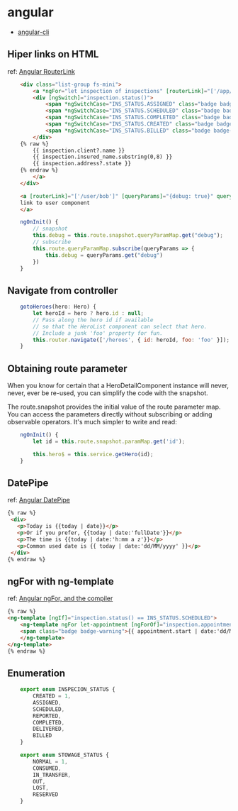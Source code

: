 # angular

* [angular-cli](ng_CLI.md)

## Hiper links on HTML

ref: [Angular RouterLink](https://angular.io/api/router/RouterLink)

```html
    <div class="list-group fs-mini">
        <a *ngFor="let inspection of inspections" [routerLink]="['/app/inspection/summary/', inspection.uid]" class="list-group-item text-ellipsis">
        <div [ngSwitch]="inspection.status()">
            <span *ngSwitchCase="INS_STATUS.ASSIGNED" class="badge badge-pill badge-danger float-right">Asignado</span>
            <span *ngSwitchCase="INS_STATUS.SCHEDULED" class="badge badge-pill badge-warning float-right">Con cita</span>
            <span *ngSwitchCase="INS_STATUS.COMPLETED" class="badge badge-pill badge-primary float-right">Completo</span>
            <span *ngSwitchCase="INS_STATUS.CREATED" class="badge badge-pill badge-warning float-right">Nueva</span>
            <span *ngSwitchCase="INS_STATUS.BILLED" class="badge badge-pill badge-success float-right">Nueva</span>
        </div>
    {% raw %}
        {{ inspection.client?.name }}
        {{ inspection.insured_name.substring(0,8) }}
        {{ inspection.address?.state }}
    {% endraw %}
        </a>
    </div>
```

```html
    <a [routerLink]="['/user/bob']" [queryParams]="{debug: true}" queryParamsHandling="merge">
    link to user component
    </a>
```

```javascript
    ngOnInit() {
        // snapshot
        this.debug = this.route.snapshot.queryParamMap.get("debug");
        // subscribe
        this.route.queryParamMap.subscribe(queryParams => {
            this.debug = queryParams.get("debug")
        })
    }
```

## Navigate from controller

```javascript
    gotoHeroes(hero: Hero) {
        let heroId = hero ? hero.id : null;
        // Pass along the hero id if available
        // so that the HeroList component can select that hero.
        // Include a junk 'foo' property for fun.
        this.router.navigate(['/heroes', { id: heroId, foo: 'foo' }]);
    }
```

## Obtaining route parameter

When you know for certain that a HeroDetailComponent instance will never, never, ever be re-used, you can simplify the code with the snapshot.

The route.snapshot provides the initial value of the route parameter map. You can access the parameters directly without subscribing or adding observable operators. It's much simpler to write and read:

```javascript
    ngOnInit() {
        let id = this.route.snapshot.paramMap.get('id');

        this.hero$ = this.service.getHero(id);
    }
```

## DatePipe

ref: [Angular DatePipe](https://angular.io/api/common/DatePipe)

```html
{% raw %}
 <div>
   <p>Today is {{today | date}}</p>
   <p>Or if you prefer, {{today | date:'fullDate'}}</p>
   <p>The time is {{today | date:'h:mm a z'}}</p>
   <p>Common used date is {{ today | date:'dd/MM/yyyy' }}</p>
 </div>
{% endraw %}
```


## ngFor with ng-template

ref: [Angular ngFor, <ng-tempalte> and the compiler](https://toddmotto.com/angular-ngfor-template-element)

```html
{% raw %}
<ng-template [ngIf]="inspection.status() == INS_STATUS.SCHEDULED">
    <ng-template ngFor let-appointment [ngForOf]="inspection.appointments">
    <span class="badge badge-warning">{{ appointment.start | date:'dd/MM/yyyy' }}</span>&nbsp;
    </ng-template>
</ng-template>
{% endraw %}
```

## Enumeration

```javascript
    export enum INSPECION_STATUS {
        CREATED = 1,
        ASSIGNED,
        SCHEDULED,
        REPORTED,
        COMPLETED,
        DELIVERED,
        BILLED
    }

    export enum STOWAGE_STATUS {
        NORMAL = 1,
        CONSUMED,
        IN_TRANSFER,
        OUT,
        LOST,
        RESERVED
    }
```
